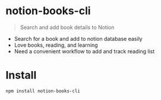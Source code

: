 # notion-books-cli

> Search and add book details to Notion

- Search for a book and add to notion database easily
- Love books, reading, and learning
- Need a convenient workflow to add and track reading list

# Install

```bash
npm install notion-books-cli
```
